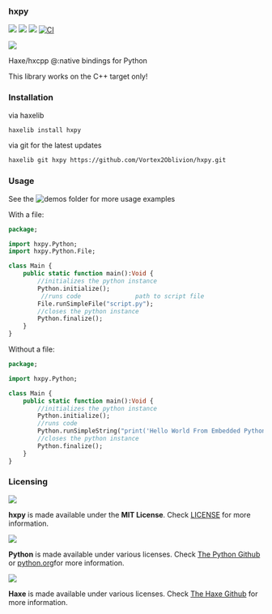 ### hxpy


![](https://img.shields.io/github/repo-size/Vortex2Oblivion/hxpy) ![](https://badgen.net/github/open-issues/Vortex2Oblivion/hxpy) ![](https://badgen.net/badge/license/MIT/green)
[![CI](https://img.shields.io/github/actions/workflow/status/Vortex2Oblivion/hxpy/main.yml?branch=master&logo=github)](https://github.com/Vortex2Oblivion/hxpy/actions?query=workflow%3ACI)

![](https://raw.githubusercontent.com/Vortex2Oblivion/hxpy/master/assets/hxpy-logo.png)

Haxe/hxcpp @:native bindings for Python

This library works on the C++ target only!

### Installation

via haxelib
```bash
haxelib install hxpy
```
via git for the latest updates
```bash
haxelib git hxpy https://github.com/Vortex2Oblivion/hxpy.git
```

### Usage

See the ![demos](https://github.com/Vortex2Oblivion/hxpy/tree/master/test/demos) folder for more usage examples

With a file:

```haxe
package;

import hxpy.Python;
import hxpy.Python.File;

class Main {
	public static function main():Void {
		//initializes the python instance
		Python.initialize();
		 //runs code               path to script file
		File.runSimpleFile("script.py");
		//closes the python instance
		Python.finalize();
	}
}
```

Without a file:

```haxe
package;

import hxpy.Python;

class Main {
	public static function main():Void {
		//initializes the python instance
		Python.initialize();
		//runs code
		Python.runSimpleString("print('Hello World From Embedded Python')");
		//closes the python instance
		Python.finalize();
	}
}
```

### Licensing

![](https://raw.githubusercontent.com/Vortex2Oblivion/hxpy/master/assets/hxpy-logo.png)

**hxpy** is made available under the **MIT License**. Check [LICENSE](./LICENSE) for more information.

![](https://raw.githubusercontent.com/Vortex2Oblivion/hxpy/master/assets/python-logo.png)

**Python** is made available under various licenses. Check [The Python Github](https://github.com/python/cpython/blob/main/LICENSE) or [python.org](https://www.python.org/)for more information.

![](https://raw.githubusercontent.com/Vortex2Oblivion/hxpy/master/assets/haxe-logo.png)

**Haxe** is made available under various licenses. Check [The Haxe Github](https://github.com/HaxeFoundation/haxe#license) for more information.

